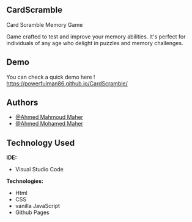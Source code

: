 ## CardScramble

Card Scramble Memory Game

Game crafted to test and improve your memory abilities. It's perfect for individuals of any age who delight in puzzles and memory challenges.


## Demo
You can check a quick demo here !
https://powerfulman86.github.io/CardScramble/

## Authors

- [@Ahmed Mahmoud Maher](https://www.github.com/powerfulman86)
- [@Ahmed Mohamed Maher](https://github.com/ahmedmahersayed)

## Technology Used
**IDE:**
- Visual Studio Code

**Technologies:**
- Html 
- CSS 
- vanilla JavaScript
- Github Pages
